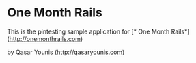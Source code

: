 # One Month Rails

This is the pintesting sample application for [* One Month Rails*] (http://onemonthrails.com)

by Qasar Younis (http://qasaryounis.com)